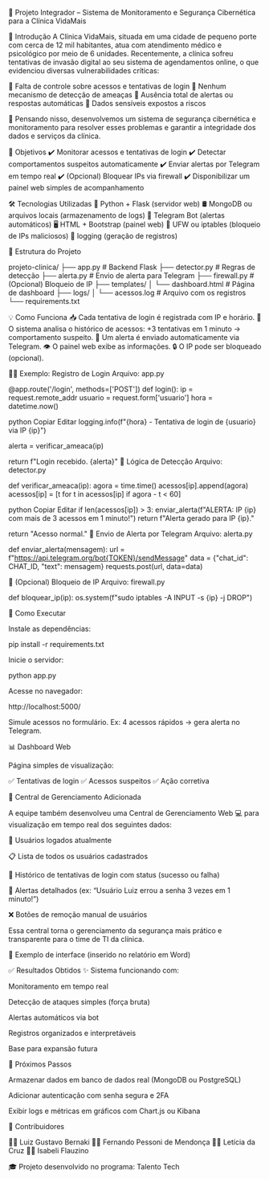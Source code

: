 🏥 Projeto Integrador – Sistema de Monitoramento e Segurança Cibernética para a Clínica VidaMais

📖 Introdução
A Clínica VidaMais, situada em uma cidade de pequeno porte com cerca de 12 mil habitantes, atua com atendimento médico e psicológico por meio de 6 unidades. Recentemente, a clínica sofreu tentativas de invasão digital ao seu sistema de agendamentos online, o que evidenciou diversas vulnerabilidades críticas:

🚫 Falta de controle sobre acessos e tentativas de login
🚫 Nenhum mecanismo de detecção de ameaças
🚫 Ausência total de alertas ou respostas automáticas
🚫 Dados sensíveis expostos a riscos

🔐 Pensando nisso, desenvolvemos um sistema de segurança cibernética e monitoramento para resolver esses problemas e garantir a integridade dos dados e serviços da clínica.

🎯 Objetivos
✔️ Monitorar acessos e tentativas de login
✔️ Detectar comportamentos suspeitos automaticamente
✔️ Enviar alertas por Telegram em tempo real
✔️ (Opcional) Bloquear IPs via firewall
✔️ Disponibilizar um painel web simples de acompanhamento

🛠️ Tecnologias Utilizadas
🐍 Python + Flask (servidor web)
🛢️ MongoDB ou arquivos locais (armazenamento de logs)
🤖 Telegram Bot (alertas automáticos)
🖥️ HTML + Bootstrap (painel web)
🧱 UFW ou iptables (bloqueio de IPs maliciosos)
📄 logging (geração de registros)

📁 Estrutura do Projeto

projeto-clinica/
├── app.py # Backend Flask
├── detector.py # Regras de detecção
├── alerta.py # Envio de alerta para Telegram
├── firewall.py # (Opcional) Bloqueio de IP
├── templates/
│ └── dashboard.html # Página de dashboard
├── logs/
│ └── acessos.log # Arquivo com os registros
└── requirements.txt

💡 Como Funciona
📥 Cada tentativa de login é registrada com IP e horário.
🧠 O sistema analisa o histórico de acessos:
+3 tentativas em 1 minuto → comportamento suspeito.
🚨 Um alerta é enviado automaticamente via Telegram.
👁️ O painel web exibe as informações.
🔒 O IP pode ser bloqueado (opcional).

🧑‍💻 Exemplo: Registro de Login
Arquivo: app.py

@app.route('/login', methods=['POST'])
def login():
ip = request.remote_addr
usuario = request.form['usuario']
hora = datetime.now()

python
Copiar
Editar
logging.info(f"{hora} - Tentativa de login de {usuario} via IP {ip}")

alerta = verificar_ameaca(ip)

return f"Login recebido. {alerta}"
🧠 Lógica de Detecção
Arquivo: detector.py

def verificar_ameaca(ip):
agora = time.time()
acessos[ip].append(agora)
acessos[ip] = [t for t in acessos[ip] if agora - t < 60]

python
Copiar
Editar
if len(acessos[ip]) > 3:
    enviar_alerta(f"ALERTA: IP {ip} com mais de 3 acessos em 1 minuto!")
    return f"Alerta gerado para IP {ip}."

return "Acesso normal."
📢 Envio de Alerta por Telegram
Arquivo: alerta.py

def enviar_alerta(mensagem):
url = f"https://api.telegram.org/bot{TOKEN}/sendMessage"
data = {"chat_id": CHAT_ID, "text": mensagem}
requests.post(url, data=data)

🔐 (Opcional) Bloqueio de IP
Arquivo: firewall.py

def bloquear_ip(ip):
os.system(f"sudo iptables -A INPUT -s {ip} -j DROP")

🧪 Como Executar

Instale as dependências:

pip install -r requirements.txt

Inicie o servidor:

python app.py

Acesse no navegador:

http://localhost:5000/

Simule acessos no formulário.
Ex: 4 acessos rápidos → gera alerta no Telegram.

📊 Dashboard Web

Página simples de visualização:

✅ Tentativas de login
✅ Acessos suspeitos
✅ Ação corretiva

🧭 Central de Gerenciamento Adicionada

A equipe também desenvolveu uma Central de Gerenciamento Web 💻 para visualização em tempo real dos seguintes dados:

👥 Usuários logados atualmente

📋 Lista de todos os usuários cadastrados

📌 Histórico de tentativas de login com status (sucesso ou falha)

🔔 Alertas detalhados (ex: “Usuário Luiz errou a senha 3 vezes em 1 minuto!”)

❌ Botões de remoção manual de usuários

Essa central torna o gerenciamento da segurança mais prático e transparente para o time de TI da clínica.

📸 Exemplo de interface (inserido no relatório em Word)

✅ Resultados Obtidos
✨ Sistema funcionando com:

Monitoramento em tempo real

Detecção de ataques simples (força bruta)

Alertas automáticos via bot

Registros organizados e interpretáveis

Base para expansão futura

🚀 Próximos Passos

Armazenar dados em banco de dados real (MongoDB ou PostgreSQL)

Adicionar autenticação com senha segura e 2FA

Exibir logs e métricas em gráficos com Chart.js ou Kibana

👥 Contribuidores

👨‍💻 Luiz Gustavo Bernaki
👨‍💻 Fernando Pessoni de Mendonça
👩‍💻 Letícia da Cruz
👩‍💻 Isabeli Flauzino

🎓 Projeto desenvolvido no programa: Talento Tech
